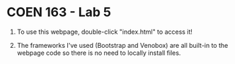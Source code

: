 # COEN 163 - Lab 5

1) To use this webpage, double-click "index.html" to access it!

2) The frameworks I've used (Bootstrap and Venobox) are all built-in to the webpage code so there is no need to locally install files.